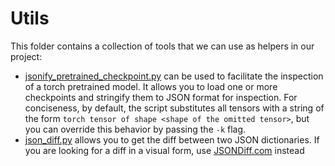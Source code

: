 # Utils
This folder contains a collection of tools that we can use as helpers in our project:
- [jsonify_pretrained_checkpoint.py](./jsonify_pretrained_checkpoint.py) can be used to facilitate the inspection of a torch pretrained model. It allows you to load one or more checkpoints and stringify them to JSON format for inspection. For conciseness, by default, the script substitutes all tensors with a string of the form `torch tensor of shape <shape of the omitted tensor>`, but you can override this behavior by passing the `-k` flag.
- [json_diff.py](./json_diff.py) allows you to get the diff between two JSON dictionaries. If you are looking for a diff in a visual form, use [JSONDiff.com](https://www.jsondiff.com/) instead
